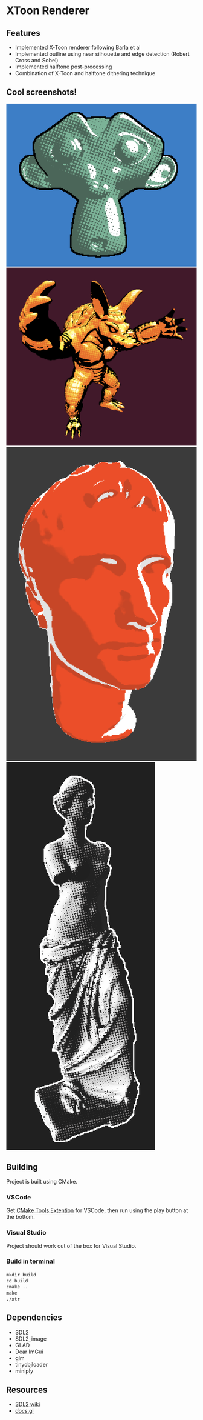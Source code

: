 # XToon Renderer

## Features
- Implemented X-Toon renderer following Barla et al
- Implemented outline using near silhouette and edge detection (Robert Cross and Sobel)
- Implemented halftone post-processing
- Combination of X-Toon and halftone dithering technique

## Cool screenshots!
![Suzanne](demo/suzanne.png?raw=true "Suzanne")
![Armadillo](demo/armadillo.png?raw=true "Armadillo")
![Augustus](demo/augustus.png?raw=true "Augustus")
![Venus](demo/venus.png?raw=true "Venus")

## Building
Project is built using CMake. 
### VSCode
Get [CMake Tools Extention](https://marketplace.visualstudio.com/items?itemName=ms-vscode.cmake-tools) for VSCode, then run using the play button at the bottom.
### Visual Studio
Project should work out of the box for Visual Studio.
### Build in terminal
```
mkdir build
cd build
cmake ..
make
./xtr
```

## Dependencies
- SDL2
- SDL2_image
- GLAD
- Dear ImGui
- glm
- tinyobjloader
- miniply

## Resources
- [SDL2 wiki](https://wiki.libsdl.org/SDL2/FrontPage)
- [docs.gl](https://docs.gl/)
